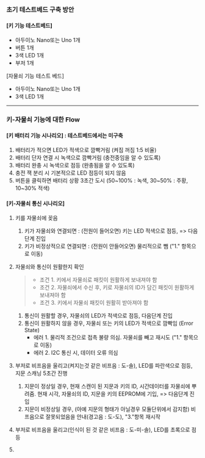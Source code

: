 ### 초기 테스트베드 구축 방안
#### [키 기능 테스트베드]
 - 아두이노 Nano또는 Uno 1개
 - 버튼 1개
 - 3색 LED 1개
 - 부저 1개

[자물쇠 기능 테스트 베드]
 - 아두이노 Nano또는 Uno 1개
 - 3색 LED 1개

---
### 키-자물쇠 기능에 대한 Flow
#### [키 배터리 기능 시나리오] : 테스트베드에서는 미구축
1. 배터리가 적으면 LED가 적색으로 깜빡거림 (켜짐 꺼짐 1:5 비율)
2. 배터리 단자 연결 시 녹색으로 깜빡거림 (충전중임을 알 수 있도록)
3. 배터리 완충 시 녹색으로 점등 (완충됨을 알 수 있도록)
4. 충전 잭 분리 시 기본적으로 LED 점등이 되지 않음
5. 버튼을 클릭하면 배터리 상황 3초간 도시 (50~100% : 녹색, 30~50% : 주황, 10~30% 적색)

#### [키-자물쇠 통신 시나리오]
1. 키를 자물쇠에 꽂음
    1. 키가 자물쇠와 연결되면 : (전원이 들어오면) 키는 LED 적색으로 점등, => 다음단계 진입
    2. 키가 비정상적으로 연결되면 : (전원이 안들어오면) 물리적으로 뺌 ("1." 항목으로 이동)
    
2. 자물쇠와 통신이 원활한지 확인
    > - 조건 1. 키에서 자물쇠로 패킷이 원활하게 보내져야 함
    > - 조건 2. 자물쇠에서 수신 후, 키로 자물쇠의 ID가 담긴 패킷이 원활하게 보내져야 함
    > - 조건 3. 키에서 자물쇠 패킷이 원활히 받아져야 함  
    1. 통신이 원활할 경우, 자물쇠의 LED가 적색으로 점등, 다음단계 진입
    2. 통신이 원활하지 않을 경우, 자물쇠 또는 키의 LED가 적색으로 깜빡임 (Error State)
        - 에러 1. 물리적 조건으로 접촉 불량 의심. 자물쇠를 빼고 재시도 ("1." 항목으로 이동)
        - 에러 2. I2C 통신 시, 데이터 오류 의심

3. 부저로 비프음을 울리고(켜지는것 같은 비프음 : 도-솔), LED를 파란색으로 점등, 지문 스캐닝 5초간 진행
    1. 지문이 정상일 경우, 현재 스캔이 된 지문과 키의 ID, 시간데이터를 자물쇠에 뿌려줌. 현재 시각, 자물쇠의 ID, 지문을 키의 EEPROM에 기입, => 다음단계 진입
    2. 지문이 비정상일 경우, (아예 지문의 형태가 아닐경우 모듈단위에서 감지함) 비프음으로 잘못되었음을 안내(경고음 : 도-도), "3."항목 재시작

4. 부저로 비프음을 울리고(인식이 된 것 같은 비프음 : 도-미-솔), LED를 초록으로 점등
5. 


